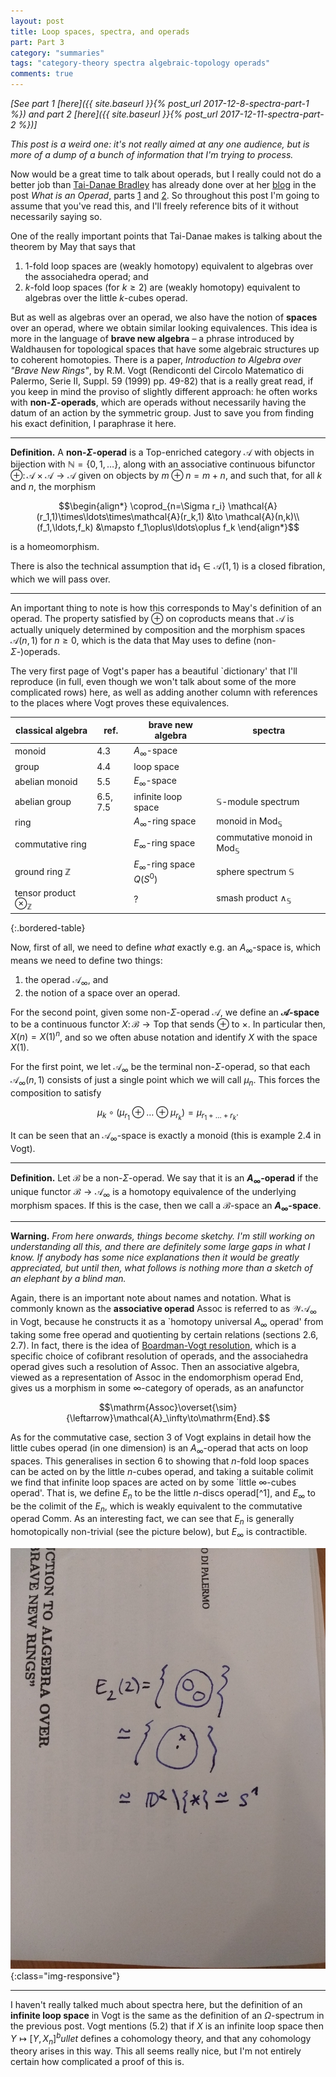 ```yaml
---
layout: post
title: Loop spaces, spectra, and operads
part: Part 3
category: "summaries"
tags: "category-theory spectra algebraic-topology operads"
comments: true
---
```



_[See part 1 [here]({{ site.baseurl }}{% post_url 2017-12-8-spectra-part-1 %}) and part 2 [here]({{ site.baseurl }}{% post_url 2017-12-11-spectra-part-2 %})]_

_This post is a weird one: it's not really aimed at any one audience, but is more of a dump of a bunch of information that I'm trying to process._

Now would be a great time to talk about operads, but I really could not do a better job than [Tai-Danae Bradley](https://twitter.com/math3ma) has already done over at her [blog](http://www.math3ma.com) in the post _What is an Operad_, parts [1](http://www.math3ma.com/mathema/2017/10/23/what-is-an-operad-part-1) and [2](http://www.math3ma.com/mathema/2017/10/30/what-is-an-operad-part-2).
So throughout this post I'm going to assume that you've read this, and I'll freely reference bits of it without necessarily saying so.

<!--more-->

One of the really important points that Tai-Danae makes is talking about the theorem by May that says that

1. $1$-fold loop spaces are (weakly homotopy) equivalent to algebras over the associahedra operad; and
2. $k$-fold loop spaces (for $k\geqslant2$) are (weakly homotopy) equivalent to algebras over the little $k$-cubes operad.

But as well as algebras over an operad, we also have the notion of **spaces** over an operad, where we obtain similar looking equivalences.
This idea is more in the language of **brave new algebra** – a phrase introduced by Waldhausen for topological spaces that have some algebraic structures up to coherent homotopies.
There is a paper, _Introduction to Algebra over "Brave New Rings"_, by R.M. Vogt (Rendiconti del Circolo Matematico di Palermo, Serie II, Suppl. 59 (1999) pp. 49-82) that is a really great read, if you keep in mind the proviso of slightly different approach: he often works with **non-$\Sigma$-operads**, which are operads without necessarily having the datum of an action by the symmetric group.
Just to save you from finding his exact definition, I paraphrase it here.

---

**Definition.** A **non-$\Sigma$-operad** is a $\mathsf{Top}$-enriched category $\mathcal{A}$ with objects in bijection with $\mathbb{N}=\{0,1,\ldots\}$, along with an associative continuous bifunctor $\oplus\colon\mathcal{A}\times\mathcal{A}\to\mathcal{A}$ given on objects by $m\oplus n=m+n$, and such that, for all $k$ and $n$, the morphism

$$\begin{align*}
    \coprod_{n=\Sigma r_i} \mathcal{A}(r_1,1)\times\ldots\times\mathcal{A}(r_k,1) &\to \mathcal{A}(n,k)\\
    (f_1,\ldots,f_k) &\mapsto f_1\oplus\ldots\oplus f_k
\end{align*}$$

is a homeomorphism.

There is also the technical assumption that $\mathrm{id}_1\in\mathcal{A}(1,1)$ is a closed fibration, which we will pass over.

---

An important thing to note is how this corresponds to May's definition of an operad.
The property satisfied by $\oplus$ on coproducts means that $\mathcal{A}$ is actually uniquely determined by composition and the morphism spaces $\mathcal{A}(n,1)$ for $n\geqslant0$, which is the data that May uses to define (non-$\Sigma$-)operads.

The very first page of Vogt's paper has a beautiful `dictionary' that I'll reproduce (in full, even though we won't talk about some of the more complicated rows) here, as well as adding another column with references to the places where Vogt proves these equivalences.

| classical algebra | ref. | brave new algebra | spectra |
| ----------------- | ---- | ----------------- | ------- |
| monoid | 4.3 | $A_\infty$-space | |
| group | 4.4 | loop space | |
| abelian monoid | 5.5 | $E_\infty$-space | |
| abelian group | 6.5, 7.5 | infinite loop space | $\mathbb{S}$-module spectrum |
| ring | | $A_\infty$-ring space | monoid in $\mathsf{Mod}_\mathbb{S}$ |
| commutative ring | | $E_\infty$-ring space | commutative monoid in $\mathsf{Mod}_\mathbb{S}$ |
| ground ring $\mathbb{Z}$ | | $E_\infty$-ring space $Q(S^0)$ | sphere spectrum $\mathbb{S}$ |
| tensor product $\otimes_\mathbb{Z}$ | | ? | smash product $\wedge_\mathbb{S}$ |
{:.bordered-table}

Now, first of all, we need to define _what_ exactly e.g. an $A_\infty$-space is, which means we need to define two things:

1. the operad $\mathcal{A}_\infty$, and
2. the notion of a space over an operad.

For the second point, given some non-$\Sigma$-operad $\mathcal{A}$, we define an **$\mathcal{A}$-space** to be a continuous functor $X\colon\mathcal{B}\to\mathsf{Top}$ that sends $\oplus$ to $\times$.
In particular then, $X(n)=X(1)^n$, and so we often abuse notation and identify $X$ with the space $X(1)$.

For the first point, we let $\mathcal{A}_\infty$ be the terminal non-$\Sigma$-operad, so that each $\mathcal{A}_\infty(n,1)$ consists of just a single point which we will call $\mu_n$.
This forces the composition to satisfy

$$\mu_k\circ(\mu_{r_1}\oplus\ldots\oplus\mu_{r_k}) = \mu_{r_1+\ldots+r_k}.$$

It can be seen that an $\mathcal{A}_\infty$-space is exactly a monoid (this is example 2.4 in Vogt).

---

**Definition.** Let $\mathcal{B}$ be a non-$\Sigma$-operad.
We say that it is an **$A_\infty$-operad** if the unique functor $\mathcal{B}\to\mathcal{A}_\infty$ is a homotopy equivalence of the underlying morphism spaces.
If this is the case, then we call a $\mathcal{B}$-space an **$A_\infty$-space**.

---

**Warning.** _From here onwards, things become sketchy._
_I'm still working on understanding all this, and there are definitely some large gaps in what I know._
_If anybody has some nice explanations then it would be greatly appreciated, but until then, what follows is nothing more than a sketch of an elephant by a blind man._

Again, there is an important note about names and notation.
What is commonly known as the **associative operad** $\mathrm{Assoc}$ is referred to as $\mathcal{W}\mathcal{A_\infty}$ in Vogt, because he constructs it as a `homotopy universal $A_\infty$ operad' from taking some free operad and quotienting by certain relations (sections 2.6, 2.7).
In fact, there is the idea of [Boardman-Vogt resolution](https://ncatlab.org/nlab/show/Boardman-Vogt+resolution), which is a specific choice of cofibrant resolution of operads, and the associahedra operad gives such a resolution of $\mathrm{Assoc}$.
Then an associative algebra, viewed as a representation of $\mathrm{Assoc}$ in the endomorphism operad $\mathrm{End}$, gives us a morphism in some $\infty$-category of operads, as an anafunctor

$$\mathrm{Assoc}\overset{\sim}{\leftarrow}\mathcal{A}_\infty\to\mathrm{End}.$$

As for the commutative case, section 3 of Vogt explains in detail how the little cubes operad (in one dimension) is an $A_\infty$-operad that acts on loop spaces.
This generalises in section 6 to showing that $n$-fold loop spaces can be acted on by the little $n$-cubes operad, and taking a suitable colimit we find that infinite loop spaces are acted on by some `little $\infty$-cubes operad'.
That is, we define $E_n$ to be the little $n$-discs operad[^1], and $E_\infty$ to be the colimit of the $E_n$, which is weakly equivalent to the commutative operad $\mathrm{Comm}$.
As an interesting fact, we can see that $E_n$ is generally homotopically non-trivial (see the picture below), but $E_\infty$ is contractible.

![Proof that $E_2(2)$ is homotopic to the circle](/assets/post-images/2018-3-12-spectra-part-3-E22.jpg){:class="img-responsive"}

---

I haven't really talked much about spectra here, but the definition of an **infinite loop space** in Vogt is the same as the definition of an $\Omega$-spectrum in the previous post.
Vogt mentions (5.2) that if $X$ is an infinite loop space then $Y\mapsto[Y,X_n]^bullet$ defines a cohomology theory, and that any cohomology theory arises in this way.
This all seems really nice, but I'm not entirely certain how complicated a proof of this is.